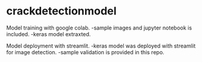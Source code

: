 # crackdetectionmodel

Model training with google colab.
-sample images and jupyter notebook is included.
-keras model extraxted.

Model deployment with streamlit.
-keras model was deployed with streamlit for image detection.
-sample validation is provided in this repo.
